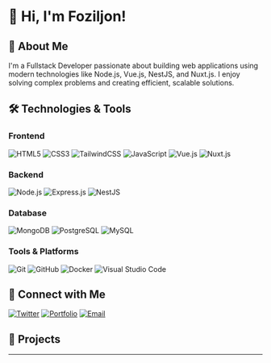 # 👋 Hi, I'm Foziljon!



## 🚀 About Me

I'm a Fullstack Developer passionate about building web applications using modern technologies like Node.js, Vue.js, NestJS, and Nuxt.js. I enjoy solving complex problems and creating efficient, scalable solutions.



## 🛠️ Technologies & Tools

### Frontend
![HTML5](https://img.shields.io/badge/html5-E34F26?style=for-the-badge&logo=html5&logoColor=white)
![CSS3](https://img.shields.io/badge/css3-1572B6?style=for-the-badge&logo=css3&logoColor=white)
![TailwindCSS](https://img.shields.io/badge/tailwindcss-1572B6?style=for-the-badge&logo=tailwindcss&logoColor=white)
![JavaScript](https://img.shields.io/badge/javascript-F7DF1E?style=for-the-badge&logo=javascript&logoColor=black)
![Vue.js](https://img.shields.io/badge/vuejs-4FC08D?style=for-the-badge&logo=vue-dot-js&logoColor=white)
![Nuxt.js](https://img.shields.io/badge/nuxtjs-00C58E?style=for-the-badge&logo=nuxt-dot-js&logoColor=white)

### Backend
![Node.js](https://img.shields.io/badge/nodejs-339933?style=for-the-badge&logo=nodedotjs&logoColor=white)
![Express.js](https://img.shields.io/badge/express.js-000000?style=for-the-badge&logo=express&logoColor=white)
![NestJS](https://img.shields.io/badge/nestjs-E0234E?style=for-the-badge&logo=nestjs&logoColor=white)

### Database
![MongoDB](https://img.shields.io/badge/mongodb-47A248?style=for-the-badge&logo=mongodb&logoColor=white)
![PostgreSQL](https://img.shields.io/badge/postgresql-4479A1?style=for-the-badge&logo=PostgreSQL&logoColor=white)
![MySQL](https://img.shields.io/badge/mysql-4479A1?style=for-the-badge&logo=mysql&logoColor=white)

### Tools & Platforms
![Git](https://img.shields.io/badge/git-F05032?style=for-the-badge&logo=git&logoColor=white)
![GitHub](https://img.shields.io/badge/github-181717?style=for-the-badge&logo=github&logoColor=white)
![Docker](https://img.shields.io/badge/docker-2496ED?style=for-the-badge&logo=docker&logoColor=white)
![Visual Studio Code](https://img.shields.io/badge/Visual%20Studio%20Code-0078d7?style=for-the-badge&logo=visual%20studio%20code&logoColor=white)



## 🔗 Connect with Me


[![Twitter](https://img.shields.io/badge/telegram-1DA1F2?style=for-the-badge&logo=twitter&logoColor=white)](https://coderf.t.me)
[![Portfolio](https://img.shields.io/badge/portfolio-000000?style=for-the-badge&logo=About.me&logoColor=white)](https://shorturl.at/8Bs4i)
[![Email](https://img.shields.io/badge/email-D14836?style=for-the-badge&logo=gmail&logoColor=white)](mailto:fakhriddinovf03@mail.ru)








## 📂 Projects

---
